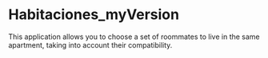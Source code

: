 # Habitaciones_myVersion
This application allows you to choose a set of roommates to live in the same apartment, taking into account their compatibility.
